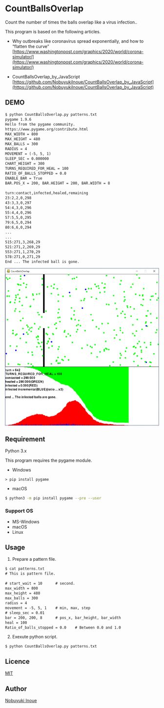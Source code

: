 # CountBallsOverlap

Count the number of times the balls overlap like a virus infection..

This program is based on the following articles.

* Why outbreaks like coronavirus spread exponentially, and how to “flatten the curve”<br>
[https://www.washingtonpost.com/graphics/2020/world/corona-simulator/](https://www.washingtonpost.com/graphics/2020/world/corona-simulator/)


* CountBallsOverlap_by_JavaScript<br>
[https://github.com/NobuyukiInoue/CountBallsOverlap_by_JavaScript](https://github.com/NobuyukiInoue/CountBallsOverlap_by_JavaScript)


## DEMO

```
$ python CountBallsOverlap.py patterns.txt
pygame 1.9.6
Hello from the pygame community. https://www.pygame.org/contribute.html
MAX_WIDTH = 800
MAX_HEIGHT = 480
MAX_BALLS = 300
RADIUS = 4
MOVEMENT = (-5, 5, 1)
SLEEP_SEC = 0.000000
CHART_HEIGHT = 300
TURNS_REQUIRED_FOR_HEAL = 100
RATIO_OF_BALLS_STOPPED = 0.0
ENABLE_BAR = True
BAR.POS_X = 200, BAR.HEIGHT = 200, BAR.WIDTH = 8

turn:contact,infected,healed,remaining
23:2,2,0,298
43:3,3,0,297
54:4,3,0,296
55:4,4,0,296
57:5,5,0,295
79:6,5,0,294
80:6,6,0,294
...
...
515:271,3,268,29
521:271,2,269,29
553:271,1,270,29
578:271,0,271,29
End ... The infected ball is gone.
```

![ScreenShot](https://github.com/NobuyukiInoue/CountBallsOverlap_by_Python3/blob/master/ScreenShot/running_balls300.png "running balls 300")


## Requirement

Python 3.x 

This program requires the pygame module.

* Windows
```
> pip install pygame
```

* macOS
```bash
$ python3 -m pip install pygame --pre --user
```


### Support OS
- MS-Windows
- macOS
- Linux

## Usage

1. Prepare a pattern file.

```
$ cat patterns.txt
# This is pattern file.

# start_wait = 10      # second.
max_width = 800
max_height = 480
max_balls = 300
radius = 4
movement = -5, 5, 1    # min, max, step
# sleep_sec = 0.01
bar = 200, 200, 8      # pos_x, bar_height, bar_width
heal = 100
Ratio_of_balls_stopped = 0.0    # Between 0.0 and 1.0
```

2. Exexute python script.

```
$ python CountBallsOverlap.py patterns.txt
```


## Licence

[MIT](https://github.com/NobuyukiInoue/CountBallsOverlap_by_Python3/blob/master/LICENSE)


## Author

[Nobuyuki Inoue](https://github.com/NobuyukiInoue/)
